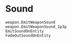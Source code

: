 # Sound

```text
weapon.EmitWeaponSound
weapon.EmitWeaponSound_1p3p
EmitSoundOnEntity
FadeOutSoundOnEntity
```

### 

### 

